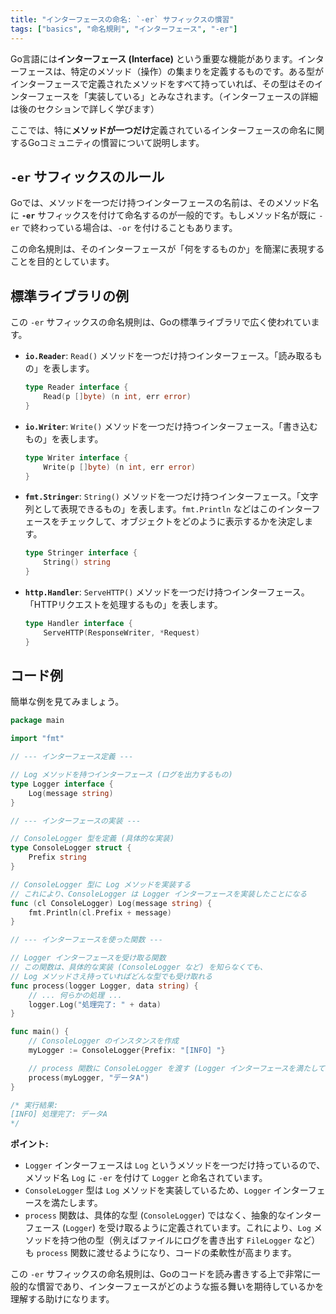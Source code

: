 ```yaml
---
title: "インターフェースの命名: `-er` サフィックスの慣習"
tags: ["basics", "命名規則", "インターフェース", "-er"]
---
```


Go言語には**インターフェース (Interface)** という重要な機能があります。インターフェースは、特定のメソッド（操作）の集まりを定義するものです。ある型がインターフェースで定義されたメソッドをすべて持っていれば、その型はそのインターフェースを「実装している」とみなされます。（インターフェースの詳細は後のセクションで詳しく学びます）

ここでは、特に**メソッドが一つだけ**定義されているインターフェースの命名に関するGoコミュニティの慣習について説明します。

## `-er` サフィックスのルール

Goでは、メソッドを一つだけ持つインターフェースの名前は、そのメソッド名に **`-er`** サフィックスを付けて命名するのが一般的です。もしメソッド名が既に `-er` で終わっている場合は、`-or` を付けることもあります。

この命名規則は、そのインターフェースが「何をするものか」を簡潔に表現することを目的としています。

## 標準ライブラリの例

この `-er` サフィックスの命名規則は、Goの標準ライブラリで広く使われています。

*   **`io.Reader`**: `Read()` メソッドを一つだけ持つインターフェース。「読み取るもの」を表します。
    ```go
    type Reader interface {
        Read(p []byte) (n int, err error)
    }
    ```
*   **`io.Writer`**: `Write()` メソッドを一つだけ持つインターフェース。「書き込むもの」を表します。
    ```go
    type Writer interface {
        Write(p []byte) (n int, err error)
    }
    ```
*   **`fmt.Stringer`**: `String()` メソッドを一つだけ持つインターフェース。「文字列として表現できるもの」を表します。`fmt.Println` などはこのインターフェースをチェックして、オブジェクトをどのように表示するかを決定します。
    ```go
    type Stringer interface {
        String() string
    }
    ```
*   **`http.Handler`**: `ServeHTTP()` メソッドを一つだけ持つインターフェース。「HTTPリクエストを処理するもの」を表します。
    ```go
    type Handler interface {
        ServeHTTP(ResponseWriter, *Request)
    }
    ```

## コード例

簡単な例を見てみましょう。

```go title="単一メソッドインターフェースの命名例"
package main

import "fmt"

// --- インターフェース定義 ---

// Log メソッドを持つインターフェース (ログを出力するもの)
type Logger interface {
	Log(message string)
}

// --- インターフェースの実装 ---

// ConsoleLogger 型を定義 (具体的な実装)
type ConsoleLogger struct {
	Prefix string
}

// ConsoleLogger 型に Log メソッドを実装する
// これにより、ConsoleLogger は Logger インターフェースを実装したことになる
func (cl ConsoleLogger) Log(message string) {
	fmt.Println(cl.Prefix + message)
}

// --- インターフェースを使った関数 ---

// Logger インターフェースを受け取る関数
// この関数は、具体的な実装 (ConsoleLogger など) を知らなくても、
// Log メソッドさえ持っていればどんな型でも受け取れる
func process(logger Logger, data string) {
	// ... 何らかの処理 ...
	logger.Log("処理完了: " + data)
}

func main() {
	// ConsoleLogger のインスタンスを作成
	myLogger := ConsoleLogger{Prefix: "[INFO] "}

	// process 関数に ConsoleLogger を渡す (Logger インターフェースを満たしているので OK)
	process(myLogger, "データA")
}

/* 実行結果:
[INFO] 処理完了: データA
*/
```

**ポイント:**

*   `Logger` インターフェースは `Log` というメソッドを一つだけ持っているので、メソッド名 `Log` に `-er` を付けて `Logger` と命名されています。
*   `ConsoleLogger` 型は `Log` メソッドを実装しているため、`Logger` インターフェースを満たします。
*   `process` 関数は、具体的な型 (`ConsoleLogger`) ではなく、抽象的なインターフェース (`Logger`) を受け取るように定義されています。これにより、`Log` メソッドを持つ他の型（例えばファイルにログを書き出す `FileLogger` など）も `process` 関数に渡せるようになり、コードの柔軟性が高まります。

この `-er` サフィックスの命名規則は、Goのコードを読み書きする上で非常に一般的な慣習であり、インターフェースがどのような振る舞いを期待しているかを理解する助けになります。